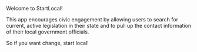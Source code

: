 Welcome to StartLocal! 

This app encourages civic engagement by allowing users to search for current, active legislation in their state and to pull up the contact information of their local government officials.

So if you want change, start local!
